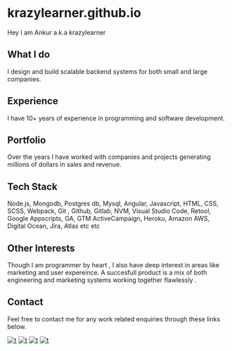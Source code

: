 
# krazylearner.github.io

Hey I am Ankur a.k.a krazylearner
      
What I do
-------------
I design and build scalable backend systems for both small and large companies.

Experience
-------------
I have 10+ years of experience in programming and software development.

Portfolio
-------------
Over the years I have worked with companies and projects generating millions of dollars in sales and revenue.

Tech Stack
-------------

Node.js, Mongodb, Postgres db, Mysql, Angular, Javascript, HTML, CSS, SCSS, Webpack, Git , Github, Gitlab, NVM, Visual Studio Code, Retool, Google Appscripts, GA, GTM
ActiveCampaign, Heroku, Amazon AWS, Digital Ocean, Jira, Atlas etc etc

Other Interests
------------

Though I am programmer by heart , I also have deep interest in areas like marketing and user expereince. 
A succesfull product is a mix of both engineering and marketing systems working together flawlessly .

Contact
-------------

Feel free to contact me for any work related enquiries through these links below.

[![t](https://img.shields.io/badge/LinkedIn-0077B5?style=for-the-badge&logo=linkedin&logoColor=white)](https://www.linkedin.com/in/ankurdev)
[![t](https://img.shields.io/badge/GitHub-100000?style=for-the-badge&logo=github&logoColor=white)](https://github.com/krazylearner)
[![t](https://img.shields.io/badge/Gmail-D14836?style=for-the-badge&logo=gmail&logoColor=white)](mailto:ankurbansal0562@gmail.com)
[![t](https://img.shields.io/badge/GitLab-330F63?style=for-the-badge&logo=gitlab&logoColor=white)](https://gitlab.com/rahulkumar)








